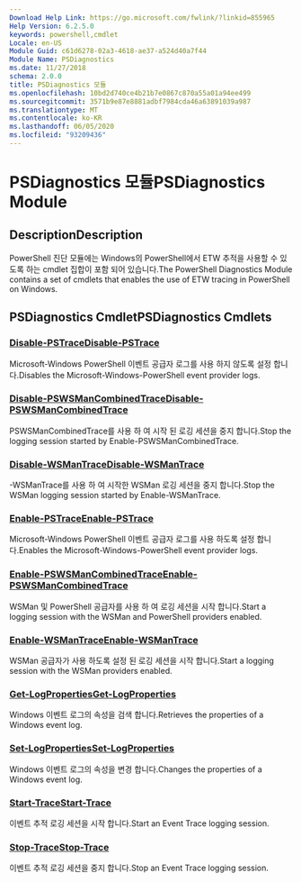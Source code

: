 ```yaml
---
Download Help Link: https://go.microsoft.com/fwlink/?linkid=855965
Help Version: 6.2.5.0
keywords: powershell,cmdlet
Locale: en-US
Module Guid: c61d6278-02a3-4618-ae37-a524d40a7f44
Module Name: PSDiagnostics
ms.date: 11/27/2018
schema: 2.0.0
title: PSDiagnostics 모듈
ms.openlocfilehash: 10bd2d740ce4b21b7e0867c870a55a01a94ee499
ms.sourcegitcommit: 3571b9e87e8881adbf7984cda46a63891039a987
ms.translationtype: MT
ms.contentlocale: ko-KR
ms.lasthandoff: 06/05/2020
ms.locfileid: "93209436"
---
```

# <span data-ttu-id="30a88-103">PSDiagnostics 모듈</span><span class="sxs-lookup"><span data-stu-id="30a88-103">PSDiagnostics Module</span></span>

## <span data-ttu-id="30a88-104">Description</span><span class="sxs-lookup"><span data-stu-id="30a88-104">Description</span></span>

<span data-ttu-id="30a88-105">PowerShell 진단 모듈에는 Windows의 PowerShell에서 ETW 추적을 사용할 수 있도록 하는 cmdlet 집합이 포함 되어 있습니다.</span><span class="sxs-lookup"><span data-stu-id="30a88-105">The PowerShell Diagnostics Module contains a set of cmdlets that enables the use of ETW tracing in PowerShell on Windows.</span></span>

## <span data-ttu-id="30a88-106">PSDiagnostics Cmdlet</span><span class="sxs-lookup"><span data-stu-id="30a88-106">PSDiagnostics Cmdlets</span></span>

### [<span data-ttu-id="30a88-107">Disable-PSTrace</span><span class="sxs-lookup"><span data-stu-id="30a88-107">Disable-PSTrace</span></span>](Disable-PSTrace.md)
<span data-ttu-id="30a88-108">Microsoft-Windows PowerShell 이벤트 공급자 로그를 사용 하지 않도록 설정 합니다.</span><span class="sxs-lookup"><span data-stu-id="30a88-108">Disables the Microsoft-Windows-PowerShell event provider logs.</span></span>

### [<span data-ttu-id="30a88-109">Disable-PSWSManCombinedTrace</span><span class="sxs-lookup"><span data-stu-id="30a88-109">Disable-PSWSManCombinedTrace</span></span>](Disable-PSWSManCombinedTrace.md)
<span data-ttu-id="30a88-110">PSWSManCombinedTrace를 사용 하 여 시작 된 로깅 세션을 중지 합니다.</span><span class="sxs-lookup"><span data-stu-id="30a88-110">Stop the logging session started by Enable-PSWSManCombinedTrace.</span></span>

### [<span data-ttu-id="30a88-111">Disable-WSManTrace</span><span class="sxs-lookup"><span data-stu-id="30a88-111">Disable-WSManTrace</span></span>](Disable-WSManTrace.md)
<span data-ttu-id="30a88-112">-WSManTrace를 사용 하 여 시작한 WSMan 로깅 세션을 중지 합니다.</span><span class="sxs-lookup"><span data-stu-id="30a88-112">Stop the WSMan logging session started by Enable-WSManTrace.</span></span>

### [<span data-ttu-id="30a88-113">Enable-PSTrace</span><span class="sxs-lookup"><span data-stu-id="30a88-113">Enable-PSTrace</span></span>](Enable-PSTrace.md)
<span data-ttu-id="30a88-114">Microsoft-Windows PowerShell 이벤트 공급자 로그를 사용 하도록 설정 합니다.</span><span class="sxs-lookup"><span data-stu-id="30a88-114">Enables the Microsoft-Windows-PowerShell event provider logs.</span></span>

### [<span data-ttu-id="30a88-115">Enable-PSWSManCombinedTrace</span><span class="sxs-lookup"><span data-stu-id="30a88-115">Enable-PSWSManCombinedTrace</span></span>](Enable-PSWSManCombinedTrace.md)
<span data-ttu-id="30a88-116">WSMan 및 PowerShell 공급자를 사용 하 여 로깅 세션을 시작 합니다.</span><span class="sxs-lookup"><span data-stu-id="30a88-116">Start a logging session with the WSMan and PowerShell providers enabled.</span></span>

### [<span data-ttu-id="30a88-117">Enable-WSManTrace</span><span class="sxs-lookup"><span data-stu-id="30a88-117">Enable-WSManTrace</span></span>](Enable-WSManTrace.md)
<span data-ttu-id="30a88-118">WSMan 공급자가 사용 하도록 설정 된 로깅 세션을 시작 합니다.</span><span class="sxs-lookup"><span data-stu-id="30a88-118">Start a logging session with the WSMan providers enabled.</span></span>

### [<span data-ttu-id="30a88-119">Get-LogProperties</span><span class="sxs-lookup"><span data-stu-id="30a88-119">Get-LogProperties</span></span>](Get-LogProperties.md)
<span data-ttu-id="30a88-120">Windows 이벤트 로그의 속성을 검색 합니다.</span><span class="sxs-lookup"><span data-stu-id="30a88-120">Retrieves the properties of a Windows event log.</span></span>

### [<span data-ttu-id="30a88-121">Set-LogProperties</span><span class="sxs-lookup"><span data-stu-id="30a88-121">Set-LogProperties</span></span>](Set-LogProperties.md)
<span data-ttu-id="30a88-122">Windows 이벤트 로그의 속성을 변경 합니다.</span><span class="sxs-lookup"><span data-stu-id="30a88-122">Changes the properties of a Windows event log.</span></span>

### [<span data-ttu-id="30a88-123">Start-Trace</span><span class="sxs-lookup"><span data-stu-id="30a88-123">Start-Trace</span></span>](Start-Trace.md)
<span data-ttu-id="30a88-124">이벤트 추적 로깅 세션을 시작 합니다.</span><span class="sxs-lookup"><span data-stu-id="30a88-124">Start an Event Trace logging session.</span></span>

### [<span data-ttu-id="30a88-125">Stop-Trace</span><span class="sxs-lookup"><span data-stu-id="30a88-125">Stop-Trace</span></span>](Stop-Trace.md)
<span data-ttu-id="30a88-126">이벤트 추적 로깅 세션을 중지 합니다.</span><span class="sxs-lookup"><span data-stu-id="30a88-126">Stop an Event Trace logging session.</span></span>
